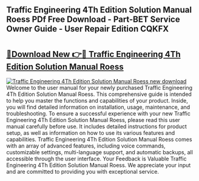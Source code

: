 ## Traffic Engineering 4Th Edition Solution Manual Roess PDf Free Download - Part-BET Service Owner Guide - User Repair Edition CQKFX

# <h2><a href="http://bc84246.oget.top/?id=Traffic+Engineering+4Th+Edition+Solution+Manual+Roess">🔗Download New 👉🔴 Traffic Engineering 4Th Edition Solution Manual Roess</a></h2>

[![Traffic Engineering 4Th Edition Solution Manual Roess new download](https://i.imgur.com/5g1atiW.png)](http://bc84246.oget.top/?id=Traffic+Engineering+4Th+Edition+Solution+Manual+Roess)
Welcome to the user manual for your newly purchased Traffic Engineering 4Th Edition Solution Manual Roess. This comprehensive guide is intended to help you master the functions and capabilities of your product. Inside, you will find detailed information on installation, usage, maintenance, and troubleshooting. To ensure a successful experience with your new Traffic Engineering 4Th Edition Solution Manual Roess, please read this user manual carefully before use. It includes detailed instructions for product setup, as well as information on how to use its various features and capabilities. Traffic Engineering 4Th Edition Solution Manual Roess comes with an array of advanced features, including voice commands, customizable settings, multi-language support, and automatic backups, all accessible through the user interface. Your Feedback is Valuable Traffic Engineering 4Th Edition Solution Manual Roess. We appreciate your input and are committed to providing you with exceptional service.
